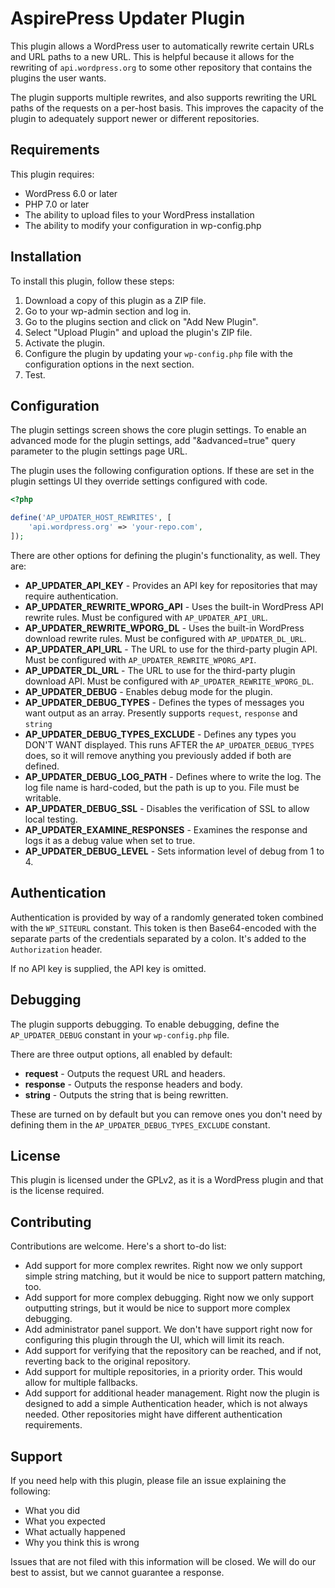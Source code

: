 # AspirePress Updater Plugin

This plugin allows a WordPress user to automatically rewrite certain URLs and URL paths to a new URL. This is
helpful because it allows for the rewriting of `api.wordpress.org` to some other repository that contains the plugins
the user wants.

The plugin supports multiple rewrites, and also supports rewriting the URL paths of the requests on a per-host basis.
This improves the capacity of the plugin to adequately support newer or different repositories.

## Requirements

This plugin requires:

* WordPress 6.0 or later
* PHP 7.0 or later
* The ability to upload files to your WordPress installation
* The ability to modify your configuration in wp-config.php

## Installation

To install this plugin, follow these steps:

1. Download a copy of this plugin as a ZIP file.
2. Go to your wp-admin section and log in.
3. Go to the plugins section and click on "Add New Plugin".
4. Select "Upload Plugin" and upload the plugin's ZIP file.
5. Activate the plugin.
6. Configure the plugin by updating your `wp-config.php` file with the configuration options in the next section.
7. Test.

## Configuration

The plugin settings screen shows the core plugin settings. To enable an advanced mode for the plugin settings, add "&advanced=true" query parameter to the plugin settings page URL. 

The plugin uses the following configuration options. If these are set in the plugin settings UI they override settings configured with code. 

```php
<?php

define('AP_UPDATER_HOST_REWRITES', [
    'api.wordpress.org' => 'your-repo.com',
]);
```

There are other options for defining the plugin's functionality, as well. They are:

* **AP_UPDATER_API_KEY** - Provides an API key for repositories that may require authentication.
* **AP_UPDATER_REWRITE_WPORG_API** - Uses the built-in WordPress API rewrite rules. Must be configured with `AP_UPDATER_API_URL`.
* **AP_UPDATER_REWRITE_WPORG_DL** - Uses the built-in WordPress download rewrite rules. Must be configured with `AP_UPDATER_DL_URL`.
* **AP_UPDATER_API_URL** - The URL to use for the third-party plugin API. Must be configured with `AP_UPDATER_REWRITE_WPORG_API`.
* **AP_UPDATER_DL_URL** - The URL to use for the third-party plugin download API. Must be configured with `AP_UPDATER_REWRITE_WPORG_DL`.
* **AP_UPDATER_DEBUG** - Enables debug mode for the plugin.
* **AP_UPDATER_DEBUG_TYPES** - Defines the types of messages you want output as an array. Presently supports `request`, `response` and `string`
* **AP_UPDATER_DEBUG_TYPES_EXCLUDE** - Defines any types you DON'T WANT displayed. This runs AFTER the `AP_UPDATER_DEBUG_TYPES` does, so it will remove anything you previously added if both are defined.
* **AP_UPDATER_DEBUG_LOG_PATH** - Defines where to write the log. The log file name is hard-coded, but the path is up to you. File must be writable.
* **AP_UPDATER_DEBUG_SSL** - Disables the verification of SSL to allow local testing.
* **AP_UPDATER_EXAMINE_RESPONSES** - Examines the response and logs it as a debug value when set to true.
* **AP_UPDATER_DEBUG_LEVEL** - Sets information level of debug from 1 to 4.


## Authentication

Authentication is provided by way of a randomly generated token combined with the `WP_SITEURL` constant. This token is
then Base64-encoded with the separate parts of the credentials separated by a colon. It's added to the `Authorization`
header.

If no API key is supplied, the API key is omitted.

## Debugging

The plugin supports debugging. To enable debugging, define the `AP_UPDATER_DEBUG` constant in your `wp-config.php` file.

There are three output options, all enabled by default:

* **request** - Outputs the request URL and headers.
* **response** - Outputs the response headers and body.
* **string** - Outputs the string that is being rewritten.

These are turned on by default but you can remove ones you don't need by defining them in the `AP_UPDATER_DEBUG_TYPES_EXCLUDE` constant.

## License

This plugin is licensed under the GPLv2, as it is a WordPress plugin and that is the license required.

## Contributing

Contributions are welcome. Here's a short to-do list:

* Add support for more complex rewrites. Right now we only support simple string matching, but it would be nice to support pattern matching, too.
* Add support for more complex debugging. Right now we only support outputting strings, but it would be nice to support more complex debugging.
* Add administrator panel support. We don't have support right now for configuring this plugin through the UI, which will limit its reach.
* Add support for verifying that the repository can be reached, and if not, reverting back to the original repository.
* Add support for multiple repositories, in a priority order. This would allow for multiple fallbacks.
* Add support for additional header management. Right now the plugin is designed to add a simple Authentication header, which is not always needed. Other repositories might have different authentication requirements.

## Support

If you need help with this plugin, please file an issue explaining the following:

* What you did
* What you expected
* What actually happened
* Why you think this is wrong

Issues that are not filed with this information will be closed. We will do our best to assist, but we cannot guarantee a response.
